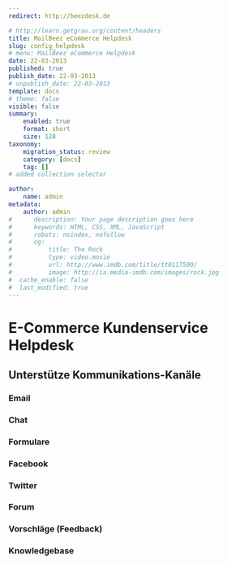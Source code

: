 ```yaml
---
redirect: http://beezdesk.de

# http://learn.getgrav.org/content/headers
title: MailBeez eCommerce Helpdesk
slug: config_helpdesk
# menu: MailBeez eCommerce Helpdesk
date: 22-03-2013
published: true
publish_date: 22-03-2013
# unpublish_date: 22-03-2013
template: docs
# theme: false
visible: false
summary:
    enabled: true
    format: short
    size: 128
taxonomy:
    migration_status: review
    category: [docs]
    tag: []
# added collection selector

author:
    name: admin
metadata:
    author: admin
#      description: Your page description goes here
#      keywords: HTML, CSS, XML, JavaScript
#      robots: noindex, nofollow
#      og:
#          title: The Rock
#          type: video.movie
#          url: http://www.imdb.com/title/tt0117500/
#          image: http://ia.media-imdb.com/images/rock.jpg
#  cache_enable: false
#  last_modified: true
---
```


# E-Commerce Kundenservice Helpdesk

## Unterstütze Kommunikations-Kanäle

### Email

### Chat

### Formulare

### Facebook

### Twitter

### Forum

### Vorschläge (Feedback)

### Knowledgebase
